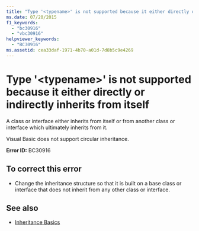 ```yaml
---
title: "Type '<typename>' is not supported because it either directly or indirectly inherits from itself"
ms.date: 07/20/2015
f1_keywords: 
  - "bc30916"
  - "vbc30916"
helpviewer_keywords: 
  - "BC30916"
ms.assetid: cea33daf-1971-4b70-a01d-7d8b5c9e4269
---
```

# Type '\<typename>' is not supported because it either directly or indirectly inherits from itself
A class or interface either inherits from itself or from another class or interface which ultimately inherits from it.  
  
 Visual Basic does not support circular inheritance.  
  
 **Error ID:** BC30916  
  
## To correct this error  
  
-   Change the inheritance structure so that it is built on a base class or interface that does not inherit from any other class or interface.  
  
## See also
- [Inheritance Basics](../../visual-basic/programming-guide/language-features/objects-and-classes/inheritance-basics.md)
